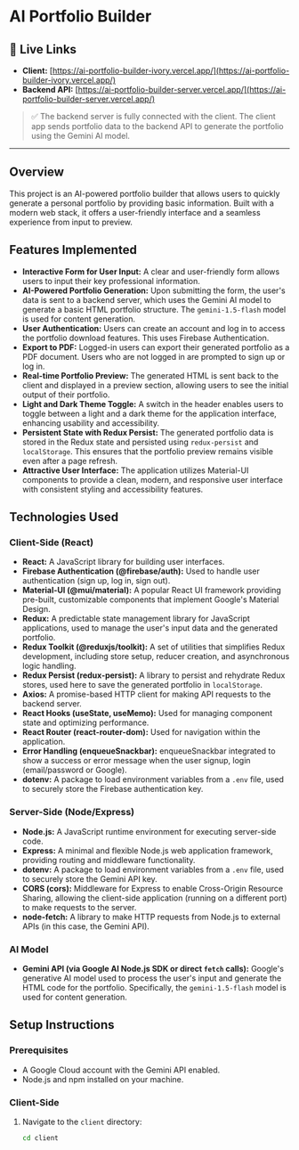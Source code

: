 # AI Portfolio Builder

## 🔗 Live Links

- **Client:** [https://ai-portfolio-builder-ivory.vercel.app/](https://ai-portfolio-builder-ivory.vercel.app/)
- **Backend API:** [https://ai-portfolio-builder-server.vercel.app/](https://ai-portfolio-builder-server.vercel.app/)

> ✅ The backend server is fully connected with the client. The client app sends portfolio data to the backend API to generate the portfolio using the Gemini AI model.

---

## Overview

This project is an AI-powered portfolio builder that allows users to quickly generate a personal portfolio by providing basic information. Built with a modern web stack, it offers a user-friendly interface and a seamless experience from input to preview.

## Features Implemented

* **Interactive Form for User Input:** A clear and user-friendly form allows users to input their key professional information.
* **AI-Powered Portfolio Generation:** Upon submitting the form, the user's data is sent to a backend server, which uses the Gemini AI model to generate a basic HTML portfolio structure. The `gemini-1.5-flash` model is used for content generation.
* **User Authentication:** Users can create an account and log in to access the portfolio download features. This uses Firebase Authentication.
* **Export to PDF:** Logged-in users can export their generated portfolio as a PDF document. Users who are not logged in are prompted to sign up or log in.
* **Real-time Portfolio Preview:** The generated HTML is sent back to the client and displayed in a preview section, allowing users to see the initial output of their portfolio.
* **Light and Dark Theme Toggle:** A switch in the header enables users to toggle between a light and a dark theme for the application interface, enhancing usability and accessibility.
* **Persistent State with Redux Persist:** The generated portfolio data is stored in the Redux state and persisted using `redux-persist` and `localStorage`. This ensures that the portfolio preview remains visible even after a page refresh.
* **Attractive User Interface:** The application utilizes Material-UI components to provide a clean, modern, and responsive user interface with consistent styling and accessibility features.

## Technologies Used

### Client-Side (React)

* **React:** A JavaScript library for building user interfaces.
* **Firebase Authentication (@firebase/auth):** Used to handle user authentication (sign up, log in, sign out).
* **Material-UI (@mui/material):** A popular React UI framework providing pre-built, customizable components that implement Google's Material Design.
* **Redux:** A predictable state management library for JavaScript applications, used to manage the user's input data and the generated portfolio.
* **Redux Toolkit (@reduxjs/toolkit):** A set of utilities that simplifies Redux development, including store setup, reducer creation, and asynchronous logic handling.
* **Redux Persist (redux-persist):** A library to persist and rehydrate Redux stores, used here to save the generated portfolio in `localStorage`.
* **Axios:** A promise-based HTTP client for making API requests to the backend server.
* **React Hooks (useState, useMemo):** Used for managing component state and optimizing performance.
* **React Router (react-router-dom):** Used for navigation within the application.
* **Error Handling (enqueueSnackbar):** enqueueSnackbar integrated to show a success or error message when the user signup, login (email/password or Google).
* **dotenv:** A package to load environment variables from a `.env` file, used to securely store the Firebase authentication key.

### Server-Side (Node/Express)

* **Node.js:** A JavaScript runtime environment for executing server-side code.
* **Express:** A minimal and flexible Node.js web application framework, providing routing and middleware functionality.
* **dotenv:** A package to load environment variables from a `.env` file, used to securely store the Gemini API key.
* **CORS (cors):** Middleware for Express to enable Cross-Origin Resource Sharing, allowing the client-side application (running on a different port) to make requests to the server.
* **node-fetch:** A library to make HTTP requests from Node.js to external APIs (in this case, the Gemini API).

### AI Model

* **Gemini API (via Google AI Node.js SDK or direct `fetch` calls):** Google's generative AI model used to process the user's input and generate the HTML code for the portfolio. Specifically, the `gemini-1.5-flash` model is used for content generation.

## Setup Instructions

### Prerequisites

* A Google Cloud account with the Gemini API enabled.
* Node.js and npm installed on your machine.

### Client-Side

1. Navigate to the `client` directory:  
   ```bash
   cd client
